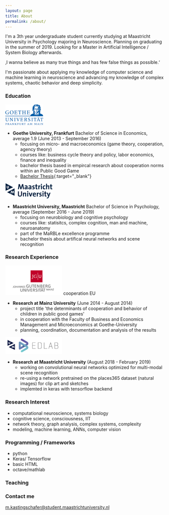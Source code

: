 ```yaml
---
layout: page
title: About
permalink: /about/
---
```


I'm a 3th year undergraduate student currently studying at Maastricht University in Psychology majoring in Neuroscience. Planning on graduating in the summer of 2019. Looking for a Master in Artificial Intelligence / System Biology afterwards. 

‚I wanna believe as many true things and has few false things as possible.‘

I'm passionate about applying my knowledge of computer science and machine learning in neuroscience and advancing my knowledge of complex systems, chaotic behavior and deep simplicity.


### Education

<img src="/assets/Goethe.png" width="120"> 

* **Goethe University, Frankfurt** Bachelor of Science in Economics, average 1.9 (June 2013 - September 2016)
  - focusing on micro- and macroeconomics (game theory, cooperation, agency theory)
  - courses like: business cycle theory and policy, labor economics, finance and inequality
  - bachelor thesis based in empircal research about cooperation norms within an Public Good Game
  - [Bachelor Thesis](http://www.kdnuggets.com/author/adit-deshpande){:target="_blank"}

<img src="/assets/Maasi.png" width="150"> 

* **Maastricht University, Maastricht** Bachelor of Science in Psychology, average  (September 2016 - June 2019)
  - focusing on neurobiology and cognitive psychology
  - courses like: statisitcs, complex cognition, man and machine, neuroanatomy
  - part of the MaRBLe excellence programme
  - bachelor thesis about artifical neural networks and scene recognition

### Research Experience

<img src="/assets/JPU2.jpg" width="180">   
cooperation EU

* **Research at Mainz University** (June 2014 - August 2014)
  - project title 'the determinants of cooperation and behavior of children in public good games'
  - in cooperation with the Faculty of Business and Economics Management and Microeconomics at Goethe-University
  - planning, coordination, documentation and analysis of the results
 
<img src="/assets/EDLAB-logo-UM2.jpg" width="180">   

* **Research at Maastricht University** (August 2018 - February 2019)
  - working on convolutional neural networks optimized for multi-modal scene recognition
  - re-using a network pretrained on the places365 dataset (natural images) for clip art and sketches
  - implemted in keras with tensorflow backend

### Research Interest
  - computational neuroscience, systems biology
  - cognitive science, consciousness, IIT
  - network theory, graph analysis, complex systems, complexity
  - modeling, machine learning, ANNs, computer vision
  
### Programming / Frameworks
  - python
  - Keras/ Tensorflow
  - basic HTML
  - octave/mathlab

### Teaching


### Contact me

[m.kastingschafer@student.maastrichtuniversity.nl](mailto:m.kastingschafer@student.maastrichtuniversity.nl)

